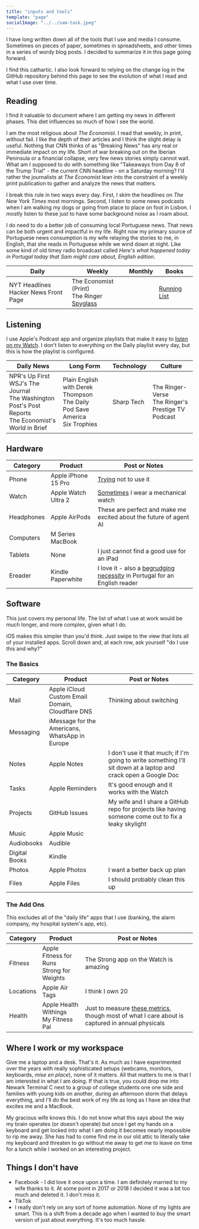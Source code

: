 ```yaml
---
title: "inputs and tools"
template: "page"
socialImage: "../../sam-task.jpeg"
---
```


I have long written down all of the tools that I use and media I consume. Sometimes on pieces of paper, sometimes in spreadsheets, and other times in a series of wordy blog posts. I decided to summarize it in this page going forward.

I find this cathartic. I also look forward to relying on the change log in the GitHub repository behind this page to see the evolution of what I read and what I use over time.

## Reading

I find it valuable to document where I am getting my news in different phases. This diet influences so much of how I see the world.

I am the most religious about _The Economist_. I read that weekly, in print, without fail. I like the depth of their articles and I think the slight delay is useful. Nothing that CNN thinks of as "Breaking News" has any real or immediate impact on my life. Short of war breaking out on the Iberian Peninsula or a financial collapse, very few news stories simply cannot wait. What am I supposed to do with something like "Takeaways from Day 8 of the Trump Trial" - the current CNN headline - on a Saturday morning? I'd rather the journalists at _The Economist_ lean into the constraint of a weekly print publication to gather and analyze the news that matters.

I break this rule in two ways every day. First, I skim the headlines on _The New York Times_ most mornings. Second, I listen to some news podcasts when I am walking my dogs or going from place to place on foot in Lisbon. I mostly listen to these just to have some background noise as I roam about.

I do need to do a better job of consuming local Portuguese news. That news can be both urgent and impactful in my life. Right now my primary source of Portuguese news consumption is my wife relaying the stories to me, in English, that she reads in Portuguese while we wind down at night. Like some kind of old timey radio broadcast called _Here's what happened today in Portugal today that Sam might care about, English edition_.

|Daily|Weekly|Monthly|Books|
|---|---|---|---|
|NYT Headlines <br> Hacker News Front Page|The Economist (Print) <br> The Ringer <br> [Spyglass](https://spyglass.org)||[Running List](https://blog.samrhea.com/category/reading)|

## Listening

I use Apple's Podcast app and organize playlists that make it easy to [listen on my Watch](https://blog.samrhea.com/posts/2024/phone-hour). I don't listen to everything on the Daily playlist every day, but this is how the playlist is configured.

|Daily News|Long Form|Technology|Culture|
|---|---|---|---|
|NPR's Up First <br> WSJ's The Journal <br> The Washington Post's Post Reports <br> The Economist's World in Brief|Plain English with Derek Thompson <br> The Daily <br> Pod Save America <br> Six Trophies|Sharp Tech|The Ringer-Verse <br> The Ringer's Prestige TV Podcast|

## Hardware

|Category|Product|Post or Notes|
|---|---|---|
|Phone|Apple iPhone 15 Pro|[Trying](https://blog.samrhea.com/posts/2024/phone-hour) not to use it|
|Watch|Apple Watch Ultra 2|[Sometimes](https://blog.samrhea.com/posts/2024/apple-mechanical-watch) I wear a mechanical watch|
|Headphones|Apple AirPods|These are perfect and make me excited about the future of agent AI|
|Computers|M Series MacBook||
|Tablets|None|I just cannot find a good use for an iPad|
|Ereader|Kindle Paperwhite|I love it - also a [begrudging necessity](https://blog.samrhea.com/posts/2023/kindle) in Portugal for an English reader|

## Software

This just covers my personal life. The list of what I use at work would be much longer, and more complex, given what I do.

iOS makes this simpler than you'd think. Just swipe to the view that lists all of your installed apps. Scroll down and, at each row, ask yourself "do I use this and why?"

### The Basics

|Category|Product|Post or Notes|
|---|---|---|
|Mail|Apple iCloud Custom Email Domain, Cloudflare DNS|Thinking about switching|
|Messaging|iMessage for the Americans, WhatsApp in Europe|
|Notes|Apple Notes|I don't use it that much; if I'm going to write something I'll sit down at a laptop and crack open a Google Doc|
|Tasks|Apple Reminders|It's good enough and it works with the Watch|
|Projects|GitHub Issues|My wife and I share a GitHub repo for projects like having someone come out to fix a leaky skylight|
|Music|Apple Music||
|Audiobooks|Audible||
|Digital Books|Kindle||
|Photos|Apple Photos|I want a better back up plan|
|Files|Apple Files|I should probably clean this up|

### The Add Ons

This excludes all of the "daily life" apps that I use (banking, the alarm company, my hospital system's app, etc).

|Category|Product|Post or Notes|
|---|---|---|
|Fitness|Apple Fitness for Runs <br> Strong for Weights|The Strong app on the Watch is amazing|
|Locations|Apple Air Tags|I think I own 20|
|Health|Apple Health <br> Withings <br> My Fitness Pal|Just to measure [these metrics](https://blog.samrhea.com/posts/2024/nebuchadnezzar), though most of what I care about is captured in annual physicals|

## Where I work or my workspace

Give me a laptop and a desk. That's it. As much as I have experimented over the years with really sophisticated setups (webcams, monitors, keyboards, _mise en place_), none of it matters. All that matters to me is that I am interested in what I am doing. If that is true, you could drop me into Newark Terminal C next to a group of college students one one side and families with young kids on another, during an afternoon storm that delays everything, and I'll do the best work of my life as long as I have an idea that excites me and a MacBook.

My gracious wife knows this. I do not know what this says about the way my brain operates (or doesn't operate) but once I get my hands on a keyboard and get locked into what I am doing it becomes nearly impossible to rip me away. She has had to come find me in our old attic to literally take my keyboard and threaten to go without me away to get me to leave on time for a lunch while I worked on an interesting project.

## Things I don't have

* Facebook - I did love it once upon a time. I am definitely married to my wife thanks to it. At some point in 2017 or 2018 I decided it was a bit too much and deleted it. I don't miss it.
* TikTok
* I really don't rely on any sort of home automation. None of my lights are smart. This is a shift from a decade ago when I wanted to buy the smart version of just about everything. It's too much hassle.
